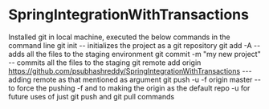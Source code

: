 # SpringIntegrationWithTransactions
Installed git in local machine, executed the below commands in the command line
git init   -- initializes the project as a git repository
git add -A  -- adds all the files to the staging environment
git commit -m "my new project"  -- commits all the files to the staging
git remote add origin https://github.com/psubhashreddy/SpringIntegrationWithTransactions  --- adding remote as that mentioned as argument
git push -u -f origin master   -- to force the pushing -f and to making the origin as the default repo -u for future uses of just git push and git pull commands
